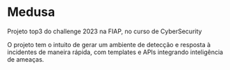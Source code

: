 # Medusa
Projeto top3 do challenge 2023 na FIAP, no curso de CyberSecurity

O projeto tem o intuito de gerar um ambiente de detecção e resposta à incidentes de maneira rápida, com templates e APIs integrando inteligência de ameaças.

